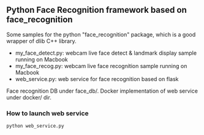 ## Python Face Recognition framework based on face_recognition

Some samples for the python "face_recognition" package, which is a good wrapper of dlib C++ library.

* my_face_detect.py: webcam live face detect & landmark display sample running on Macbook
* my_face_recog.py: webcam live face recognition sample running on Macbook
* web_service.py: web service for face recognition based on flask

Face recognition DB under face_db/.
Docker implementation of web service under docker/ dir.

### How to launch web service
```shell
python web_service.py
```
